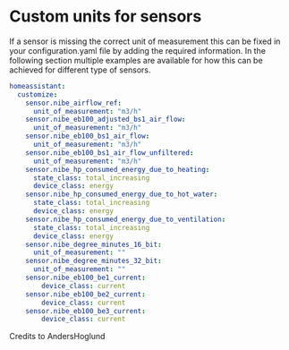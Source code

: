 # Custom units for sensors

If a sensor is missing the correct unit of measurement this can be fixed in your configuration.yaml file by adding the required information. In the following section multiple examples are available for how this can be achieved for different type of sensors.



```yaml
homeassistant:
  customize:
    sensor.nibe_airflow_ref:
      unit_of_measurement: "m3/h"
    sensor.nibe_eb100_adjusted_bs1_air_flow:
      unit_of_measurement: "m3/h"
    sensor.nibe_eb100_bs1_air_flow:
      unit_of_measurement: "m3/h"
    sensor.nibe_eb100_bs1_air_flow_unfiltered:
      unit_of_measurement: "m3/h"
    sensor.nibe_hp_consumed_energy_due_to_heating:
      state_class: total_increasing
      device_class: energy
    sensor.nibe_hp_consumed_energy_due_to_hot_water:
      state_class: total_increasing
      device_class: energy
    sensor.nibe_hp_consumed_energy_due_to_ventilation:
      state_class: total_increasing
      device_class: energy
    sensor.nibe_degree_minutes_16_bit:
      unit_of_measurement: ""
    sensor.nibe_degree_minutes_32_bit:
      unit_of_measurement: ""
    sensor.nibe_eb100_be1_current:
        device_class: current
    sensor.nibe_eb100_be2_current:
        device_class: current
    sensor.nibe_eb100_be3_current:
        device_class: current
```

Credits to AndersHoglund